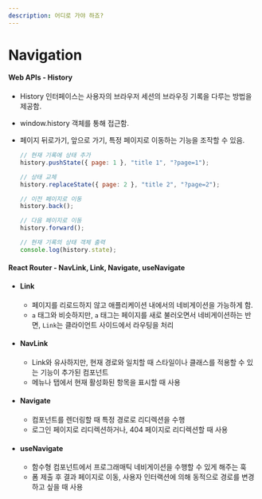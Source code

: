 ```yaml
---
description: 어디로 가야 하죠?
---
```


# Navigation

#### Web APIs - History

* History 인터페이스는 사용자의 브라우저 세션의 브라우징 기록을 다루는 방법을 제공함.
* window.history 객체를 통해 접근함.
*   페이지 뒤로가기, 앞으로 가기, 특정 페이지로 이동하는 기능을 조작할 수 있음.

    ```javascript
    // 현재 기록에 상태 추가
    history.pushState({ page: 1 }, "title 1", "?page=1");

    // 상태 교체
    history.replaceState({ page: 2 }, "title 2", "?page=2");

    // 이전 페이지로 이동
    history.back();

    // 다음 페이지로 이동
    history.forward();

    // 현재 기록의 상태 객체 출력
    console.log(history.state);
    ```

#### React Router - NavLink, Link, Navigate, useNavigate

* #### Link
  * 페이지를 리로드하지 않고 애플리케이션 내에서의 네비게이션을 가능하게 함.
  * `a` 태그와 비슷하지만, `a` 태그는 페이지를 새로 불러오면서 네비게이션하는 반면, `Link`는 클라이언트 사이드에서 라우팅을 처리
* #### NavLink
  * Link와 유사하지만, 현재 경로와 일치할 때 스타일이나 클래스를 적용할 수 있는 기능이 추가된 컴포넌트
  * 메뉴나 탭에서 현재 활성화된 항목을 표시할 때 사용
* #### Navigate
  * 컴포넌트를 렌더링할 때 특정 경로로 리디렉션을 수행
  * 로그인 페이지로 리디렉션하거나, 404 페이지로 리디렉션할 때 사용
* #### useNavigate
  * 함수형 컴포넌트에서 프로그래매틱 네비게이션을 수행할 수 있게 해주는 훅
  * 폼 제출 후 결과 페이지로 이동, 사용자 인터랙션에 의해 동적으로 경로를 변경하고 싶을 때 사용
